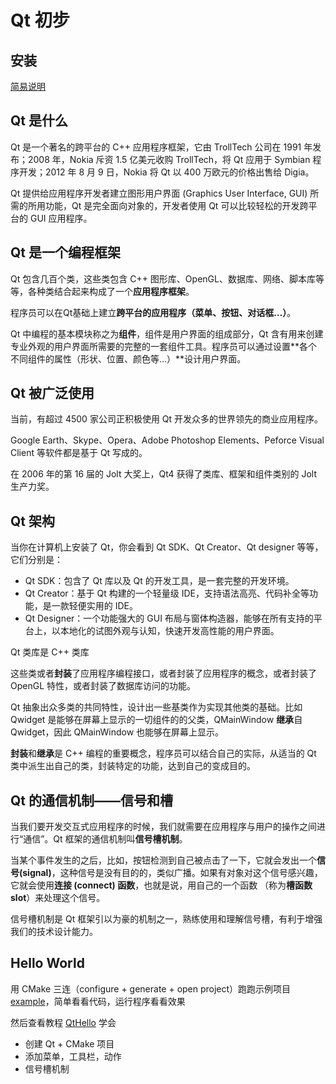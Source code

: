 # Qt 初步

## 安装

[简易说明](../../../Softwares/Qt.md) 

## Qt 是什么

Qt 是一个著名的跨平台的 C++ 应用程序框架，它由 TrollTech 公司在 1991 年发布；2008 年，Nokia 斥资 1.5 亿美元收购 TrollTech，将 Qt 应用于 Symbian 程序开发；2012 年 8 月 9 日，Nokia 将 Qt 以 400 万欧元的价格出售给 Digia。

Qt 提供给应用程序开发者建立图形用户界面 (Graphics User Interface, GUI) 所需的所用功能，Qt 是完全面向对象的，开发者使用 Qt 可以比较轻松的开发跨平台的 GUI 应用程序。

## Qt 是一个编程框架

Qt 包含几百个类，这些类包含 C++ 图形库、OpenGL、数据库、网络、脚本库等等，各种类结合起来构成了一个**应用程序框架**。

程序员可以在Qt基础上建立**跨平台的应用程序（菜单、按钮、对话框…）**。

Qt 中编程的基本模块称之为**组件**，组件是用户界面的组成部分，Qt 含有用来创建专业外观的用户界面所需要的完整的一套组件工具。程序员可以通过设置**各个不同组件的属性（形状、位置、颜色等…）**设计用户界面。

## Qt 被广泛使用

当前，有超过 4500 家公司正积极使用 Qt 开发众多的世界领先的商业应用程序。

Google Earth、Skype、Opera、Adobe Photoshop Elements、Peforce Visual Client 等软件都是基于 Qt 写成的。

在 2006 年的第 16 届的 Jolt 大奖上，Qt4 获得了类库、框架和组件类别的 Jolt 生产力奖。

## Qt 架构

当你在计算机上安装了 Qt，你会看到 Qt SDK、Qt Creator、Qt designer 等等，它们分别是：

- Qt SDK：包含了 Qt 库以及 Qt 的开发工具，是一套完整的开发环境。
- Qt Creator：基于 Qt 构建的一个轻量级 IDE，支持语法高亮、代码补全等功能，是一款轻便实用的 IDE。
- Qt Designer：一个功能强大的 GUI 布局与窗体构造器，能够在所有支持的平台上，以本地化的试图外观与认知，快速开发高性能的用户界面。

Qt 类库是 C++ 类库

这些类或者**封装**了应用程序编程接口，或者封装了应用程序的概念，或者封装了 OpenGL 特性，或者封装了数据库访问的功能。

Qt 抽象出众多类的共同特性，设计出一些基类作为实现其他类的基础。比如 Qwidget 是能够在屏幕上显示的一切组件的的父类，QMainWindow **继承**自 Qwidget，因此 QMainWindow 也能够在屏幕上显示。

**封装**和**继承**是 C++ 编程的重要概念，程序员可以结合自己的实际，从适当的 Qt 类中派生出自己的类，封装特定的功能，达到自己的变成目的。

## Qt 的通信机制——信号和槽

当我们要开发交互式应用程序的时候，我们就需要在应用程序与用户的操作之间进行“通信”。Qt 框架的通信机制叫**信号槽机制**。

当某个事件发生的之后，比如，按钮检测到自己被点击了一下，它就会发出一个**信号(signal)**，这种信号是没有目的的，类似广播。如果有对象对这个信号感兴趣，它就会使用**连接 (connect) 函数**，也就是说，用自己的一个函数 （称为**槽函数 slot**）来处理这个信号。

信号槽机制是 Qt 框架引以为豪的机制之一，熟练使用和理解信号槽，有利于增强我们的技术设计能力。

## Hello World

用 CMake 三连（configure + generate + open project）跑跑示例项目 [example](example/)，简单看看代码，运行程序看看效果

然后查看教程  [QtHello](QtHello.md) 学会

- 创建 Qt + CMake 项目
- 添加菜单，工具栏，动作
- 信号槽机制



